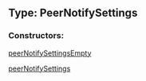 ## Type: PeerNotifySettings  

### Constructors:

[peerNotifySettingsEmpty](../constructors/peerNotifySettingsEmpty.md)  

[peerNotifySettings](../constructors/peerNotifySettings.md)  

